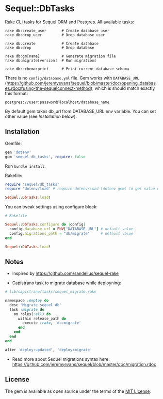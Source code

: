 # Sequel::DbTasks
Rake CLI tasks for Sequel ORM and Postgres. All available tasks:

```
rake db:create_user       # Create database user
rake db:drop_user         # Drop database user

rake db:create            # Create database
rake db:drop              # Drop database

rake db:gm[name]          # Generate migration file
rake db:migrate[version]  # Run migrations

rake db:schema:print      # Print current database schema
```

There is no `config/database.yml` file. Gem works with `DATABASE_URL` (https://github.com/jeremyevans/sequel/blob/master/doc/opening_databases.rdoc#using-the-sequelconnect-method), which is should match exactly this format:

```
postgres://user:password@localhost/database_name
```

By default gem takes db_url from DATABASE_URL env variable. You can set other value (see _Installation_ below).

## Installation
Gemfile:

```ruby
gem 'dotenv'
gem 'sequel-db_tasks', require: false
```

Run `bundle install`.

Rakefile:

```ruby
require 'sequel/db_tasks'
require 'dotenv/load' # require dotenv/load (dotenv gem) to get value of DATABASE_URL env variable inside .env file

Sequel::DbTasks.load!
```

You can tweak settings using configure block:

```ruby
# Rakefile

Sequel::DbTasks.configure do |config|
  config.database_url = ENV["DATABASE_URL"] # default value
  config.migrations_path = "db/migrate"     # default value
end

Sequel::DbTasks.load!
```

## Notes

* Inspired by https://github.com/sandelius/sequel-rake

* Capistrano task to migrate database while deployning:

```ruby
# lib/capistrano/tasks/sequel_migrate.rake

namespace :deploy do
  desc "Migrate sequel db"
  task :migrate do
    on roles(:all) do
      within release_path do
        execute :rake, 'db:migrate'
      end
    end
  end
end

after 'deploy:updated', 'deploy:migrate'
```

* Read more about Sequel migrations syntax here: https://github.com/jeremyevans/sequel/blob/master/doc/migration.rdoc

## License

The gem is available as open source under the terms of the [MIT License](https://opensource.org/licenses/MIT).
